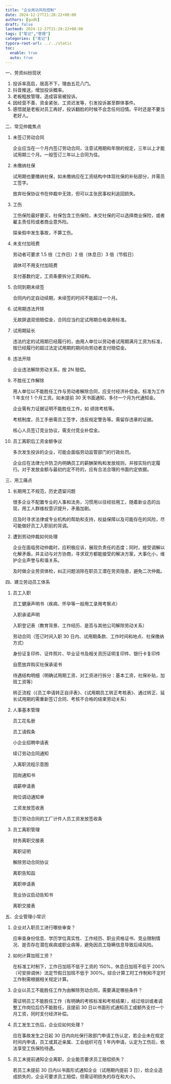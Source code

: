 ```yaml
---
title: "企业用功风险控制"
date: 2024-12-27T21:28:22+08:00
authors: [gudk]
draft: false
lastmod: 2024-12-27T21:28:22+08:00
tags: ["笔记","管理"]
categories: ["笔记"]
typora-root-url: ../../static
toc:
  enable: true
  auto: true
---
```


一、劳资纠纷现状

1. 投诉率高启，居高不下，理由五花八门。
2. 抖音推送，增加投诉概率。
3. 老板粗放管理，造成容易被投诉。
4. 因经营不善、资金紧张、工资迟发等，引发投诉甚至群体事件。
5. 感悟就是老板对员工再好，投诉翻脸的时候不会念任何旧情。平时还是不要当老好人。

二、常见仲裁焦点

1. 未签订劳动合同

   企业应当在一个月内签订劳动合同，注意试用期和年限的规定，三年以上才能试用期三个月。一般签订三年以上合同为佳。

2. 未缴纳社保

   试用期也要缴纳社保，如未缴纳应在工资结构中体现社保的补贴部分，并需员工签字。

   放弃社保协议书在仲裁中无效，但可以主张民事权利追回损失。

3. 工伤

   工伤保险最好要买，社保包含工伤保险，未交社保的可以选择商业保险，或者雇主责任险或者商业意外险。

   探亲假中发生事故，不算工伤。

4. 未支付加班费

   劳动者可要求 1.5 倍（工作日）2 倍（休息日）3 倍（节假日）

   调休可不用支付加班费

   支付基数约定，工资条要拆分工资结构。

5. 合同到期未续签

   合同内约定自动续期，未续签的时间不能超过一个月。

6. 试用期违法开除

   无故辞退双倍赔偿金，合同应当约定试用期合格录用标准。

7. 试用期延长

   违法约定的试用期已经履行的，由用人单位以劳动者试用期满月工资为标准，按已经履行的超过法定试用期的期间向劳动者支付赔偿金。

8. 违法开除

   企业违法解除劳动关系，按 2N 赔偿。

9. 不胜任工作解除

   用人单位以不能胜任工作与劳动者解除合同，应支付经济补偿金。标准为工作 1 年支付 1 个月工资。如未提前 30 天书面通知，多付一个月为代通知金。

   企业需有力证据证明不能胜任工作，如 绩效考核等。

   考核制度，员工手册需员工签字，违反规定警告等。需留存违章的证据。

   核心人员签订竞业协议，需支付竞业补偿金。

10. 员工离职后工资金额争议

    多次发生投诉的企业，可能会面临劳动监管部门的行政处罚。

    企业应在法律允许防卫内明确员工的薪酬架构和发放规则，并按实际约定履行。对于发放金额与最初约定不符的，应有合法合理的书面约定依据。

三、用工痛点

1. 长期用工不规范，历史遗留问题

   很多企业不配置专业的人事和法务，习惯用以往经验用工，随着新业态的出现，用工人群维权意识提升，矛盾加剧。

   应及时寻求法律或专业机构的帮助和支持，权益保障以及可能存在的风险，尽可能做好员工入职前的背调。

2. 遭到劳动仲裁如何处理

   企业在面临劳动仲裁时，应积极应诉，展现负责任的态度；同时，接受调解以化解矛盾，并主动与对方协商，寻求双方都能接受的解决方案，大事化小，维护企业声誉与和谐关系。

   及时做企业劳资体检，纠正问题消除在职员工潜在劳资隐患，避免二次仲裁。

四、建立劳动员工体系

1. 员工入职

   员工健康声明书（疾病、怀孕等一般用工录用考察点）

   入职承诺声明

   入职登记表（教育背景、工作经历、是否与其他公司解除劳动关系）

   劳动合同（签订时间入职 30 日内、试用期条款、工作时间和地点、社保缴纳方式）

   身份证复印件、证件照片、毕业证书及相关资历证明复印件、银行卡复印件

   自愿放弃购买社保承诺书

   待遇结构明细（明确试用期工资、对工资进行拆分：基本工资，社保补贴，加班工资等）

   转正流程（《员工申请转正自评表》、《试用期员工转正考核表》、通过转正、延长试用期的需重新签订合同、考核不合格的结束劳动关系）

2. 人事基本管理

   员工花名册

   员工请假条

   小企业招聘申请表

   续订劳动合同通知

   入离职流程示意图

   回岗通知书

   调薪申请表

   岗位调动通知单

   工资发放签收表

   签订劳动合同的工厂计件人员工资发放签收条

3. 员工离职管理

   财务离职交接表

   离职证明

   解除劳动合同协议

   离职告知函

   离职申请表

   竞业协议启动告知书

   离职交接表

五、企业管理小常识

1. 企业对入职员工进行哪些审查？

   应审查身份信息、学历学位真实性、工作经历、职业资格证书、竞业限制情况、是否存在潜在疾病或职业病等，避免因员工隐瞒信息导致后续风险。

2. 如何计算加班工资？

   在标准工时制下，工作日加班不低于工资的 150%，休息日加班不低于 200%（可安排调休）法定节假日加班不低于 300%。综合计算工时工作制和不定时工作制需根据相关规定计算。

3. 企业以员工不能胜任工作为由解除劳动合同，需要满足哪些条件？

   需证明员工不能胜任工作（有明确的考核标准和考核结果），经过培训或者调整工作岗位后仍不能胜任，且提前 30 日以书面形式通知员工或额外支付一个月工资，同时支付经济补偿。

4. 员工发生工伤后，企业应如何处理？

   应在事故发生之日起 30 日内向社保行政部门申请工伤认定，若企业未在规定时间内申请，员工或其近亲属、工会组织可在 1 年内申请。认定为工伤后，依法享受工伤保险待遇。

5. 员工未提前通知企业离职，企业能否要求员工赔偿损失？

   若员工未提前 30 日内以书面形式通知企业（试用期内提前 3 日），给企业造成损失的，企业可要求员工赔偿，但需证明损失的存在和大小。
